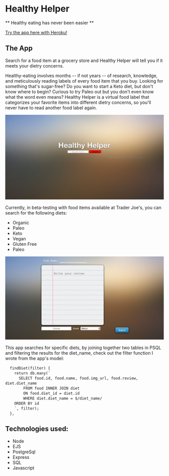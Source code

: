 # Healthy Helper

** Healthy eating has never been easier **

[Try the app here with Heroku!](https://radiant-cliffs-99607.herokuapp.com/)

## The App

Search for a food item at a grocery store and Healthy Helper will tell you if it meets your dietry concerns.

Healthy-eating involves months -- if not years -- of research, knowledge, and meticulously reading labels of every food item that you buy.
Looking for something that's sugar-free? Do you want to start a Keto diet, but don't know where to begin? Curious to try Paleo out but you don't even know what the word even means? Healthy Helper is a virtual food label that categorizes your favorite items into different dietry concerns,
so you'll never have to read another food label again.   

![Landing Page](./HealthyHelper.png)

Currently, in beta-testing with food items available at Trader Joe's, you can search for the following diets:

* Organic
* Paleo
* Keto
* Vegan
* Gluten Free
* Paleo

![Add Page](./diet4.png)

This app searches for specific diets, by joining together two tables in PSQL and filtering the results for the diet_name, check out the filter function I wrote from the app's model:

```
  findDiet(filter) {
    return db.many(`
      SELECT food.id, food.name, food.img_url, food.review, diet.diet_name
        FROM food INNER JOIN diet
        ON food.diet_id = diet.id
        WHERE diet.diet_name = $/diet_name/
    ORDER BY id
    `, filter);
  },

```

## Technologies used:
* Node
* EJS
* PostgreSql
* Express
* SQL
* Javascript
